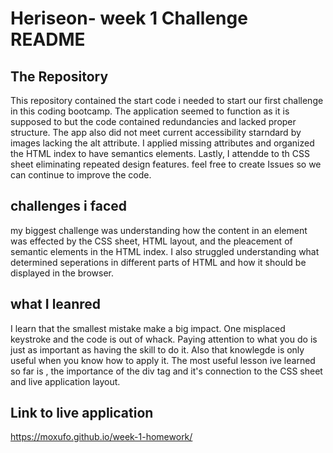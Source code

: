 # Heriseon- week 1 Challenge README 

## The Repository 
This repository contained the start code i needed to start our first challenge in this coding bootcamp.
The application seemed to function as it is supposed to but the code contained redundancies and lacked 
proper structure. The app also did not meet current accessibility starndard by images lacking the alt 
attribute. I applied missing attributes and organized the HTML index to have semantics elements.
Lastly, I attendde to th CSS sheet eliminating repeated design features. feel free to create Issues
so we can continue to improve the code.

## challenges i faced 
my biggest challenge was understanding how the content in an element was effected by the CSS sheet,
HTML layout, and the pleacement of semantic elements in the HTML index. I also struggled understanding 
what determined seperations in different parts of HTML and how it should be displayed in the browser.

## what I leanred
I learn that the smallest mistake make a big impact. One misplaced keystroke and the code is out of whack.
Paying attention to what you do is just as important as having the skill to do it. Also that knowlegde is 
only useful when you know how to apply it. The most useful lesson ive learned so far is , the importance 
of the div tag and it's connection to the CSS sheet and live application layout.

## Link to live application

https://moxufo.github.io/week-1-homework/

